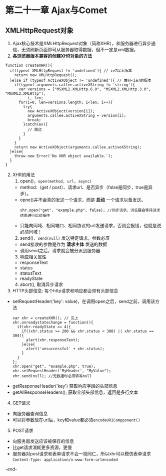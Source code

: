 # 第二十一章 Ajax与Comet

## XMLHttpRequest对象

1. Ajax核心技术是XMLHttpRequest对象（简称XHR），和服务器进行异步通信，无须刷新页面即可从服务器取得数据，但不一定是xml数据。
2. **各浏览器版本兼容的创建XHR对象的方法**
  ```
  function createXHR(){
    if(typeof XMLHttpRequest != 'undefined'){ // ie7以上版本
      return new XMLHttpRequest();
    }else if (typeof ActiveXObject != 'undefined'){ // 兼容<ie7的版本
      if(typeof arguments.callee.activeXString != 'string'){
        var versions = ["MSXML2.XMLHttp.6.0", "MSXML2.XMLHttp.3.0", "MSXML2.XMLHttp"],
            i, len;
        for(i=0, len=versions.length; i<len; i++){
          try{
            new ActiveXObject(version[i]);
            arguments.callee.activeXString = version[i];
            break;
          }catch(ex){
            // 跳过
          }
        }
      }
      return new ActiveXObject(arguments.callee.activeXString);
    }else{
      throw new Error('No XHR object available.');
    }
  }
  ```
2. XHR的用法
    1. open()，`open(method, url, async)`
      * method:（get / post）、请求url、是否异步（false是同步，true是异步）。
      * opne()并不会真的发送一个请求，而是 **启动** 一个请求以备发送。
        ```
        xhr.open("get", "example.php", false); //同步请求，浏览器会等待请求结束进行后续操作
        ```
      * 只能向同域、相同端口、相同协议的url发送请求，否则会报错，也就是说必须同域！
    2. send()，`send(null)` 发送特定请求，参数必须
      * send接收的参数是作为 **请求主体** 发送的数据
      * 调用send之后，请求就会被分派到服务器
    3. 响应相关属性
      * responseText
      * status
      * statusText
      * readyState
    4. abort(), 取消异步请求
3. HTTP头部信息: 每个http请求和响应都会带有头部信息
  * setRequestHeader('key': value)，在调用open之后，send之前，调用该方法
    ```
    var xhr = createXHR(); // 见上
    xhr.onreadystatechange = function(){
      if(xhr.readyState == 4){
        if((xhr.status >= 200 && xhr.status < 300) || xhr.status == 304){
          alert(xhr.responseText);
        }else{
          alert('unsuccessful' + xhr.status);
        }
      }
    };
    xhr.open("get", "example.php", true);
    xhr.setRequestHeader('MyHeader', "MyValue");
    xhr.send(null); //无数据时必须填写null
    ```
  * getResponseHeader('key') 获取响应字段的头部信息
  * getAllResponseHeaders(); 获取全部头部信息，返回是多行文本
4. GET请求
  * 向服务器查询信息
  * 可以将参数放在url后，key和value都必须`encodeURICompponent()`
5. POST请求
  * 向服务器发送应该被保存的信息
  * 比get请求消耗更多资源，更慢
  * 服务器对post请求和表单请求不会一视同仁，所以xhr可以模仿表单请求`Content-Type: application/x-www-form-urlencoded`

*-end-*
